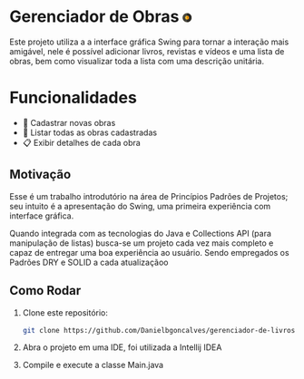 # Gerenciador de Obras ![imagem de um disco de vinil preto e dourado](assets/icon.png)

Este projeto utiliza a a interface gráfica Swing para tornar a interação mais amigável, nele é possível adicionar livros, revistas e vídeos e uma lista de obras, bem como visualizar toda a lista com uma descrição unitária.

# Funcionalidades
- 📖 Cadastrar novas obras
- 📜 Listar todas as obras cadastradas
- 📋 Exibir detalhes de cada obra

## Motivação
Esse é um trabalho introdutório na área de Princípios Padrões de Projetos; seu intuito é a apresentação do Swing, uma primeira experiência com interface gráfica.

Quando integrada com as tecnologias do Java e Collections API (para manipulação de listas) busca-se um projeto cada vez mais completo e capaz de entregar uma boa experiência ao usuário. Sendo empregados os Padrões DRY e SOLID a cada atualizaçãoo

## Como Rodar

1. Clone este repositório:
   ```bash
   git clone https://github.com/Danielbgoncalves/gerenciador-de-livros-.git

2. Abra o projeto em uma IDE, foi utilizada a Intellij IDEA

3. Compile e execute a classe Main.java


